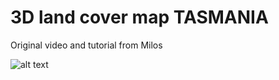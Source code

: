 # 3D land cover map TASMANIA

 Original video and tutorial from Milos

 ![alt text](https://github.com/milos-agathon/3d-land-cover-map/blob/main/3d_bosnia_land_cover_final-resized.png?raw=true)
